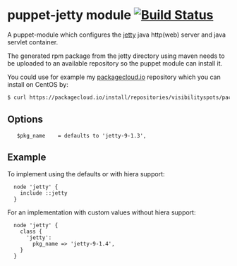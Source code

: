 # puppet-jetty module [![Build Status](https://travis-ci.org/visibilityspots/puppet-jetty.svg)](https://travis-ci.org/visibilityspots/puppet-jetty)

A puppet-module which configures the [jetty](http://www.eclipse.org/jetty/) java http(web) server and java servlet container.

The generated rpm package from the jetty directory using maven needs to be uploaded to an available repository so the puppet module can install it.

You could use for example my [packagecloud.io](https://packagecloud.io/visibilityspots/packages) repository which you can install on CentOS by:

```bash
$ curl https://packagecloud.io/install/repositories/visibilityspots/packages/script.rpm | sudo bash
```

## Options

```puppet
   $pkg_name    = defaults to 'jetty-9-1.3',
```

## Example

To implement using the defaults or with hiera support:

```puppet
  node 'jetty' {
    include ::jetty
  }
```

For an implementation with custom values without hiera support:

```puppet
  node 'jetty' {
    class {
      'jetty':
        pkg_name => 'jetty-9-1.4',
    }
  }
```
